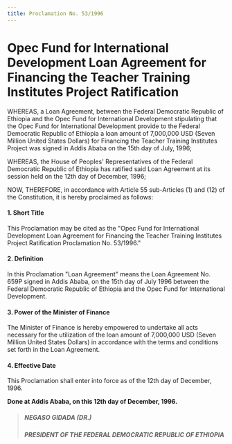 ```yaml
---
title: Proclamation No. 53/1996
---
```


# Opec Fund for International Development Loan Agreement for Financing the Teacher Training Institutes Project Ratification

WHEREAS, a Loan Agreement, between the Federal Democratic Republic of Ethiopia and the Opec Fund for International Development stipulating that the Opec Fund for International Development provide to the Federal Democratic Republic of Ethiopia a loan amount of 7,000,000 USD (Seven Million United States Dollars) for Financing the Teacher Training Institutes Project was signed in Addis Ababa on the 15th day of July, 1996;

WHEREAS, the House of Peoples' Representatives of the Federal Democratic Republic of Ethiopia has ratified said Loan Agreement at its session held on the 12th day of December, 1996;

NOW, THEREFORE, in accordance with Article 55 sub-Articles (1) and (12) of the Constitution, it is hereby proclaimed as follows:

#### 1. Short Title

This Proclamation may be cited as the "Opec Fund for International Development Loan Agreement for Financing the Teacher Training Institutes Project Ratification Proclamation No. 53/1996."

#### 2. Definition

In this Proclamation "Loan Agreement" means the Loan Agreement No. 659P signed in Addis Ababa, on the 15th day of July 1996 between the Federal Democratic Republic of Ethiopia and the Opec Fund for International Development.

#### 3. Power of the Minister of Finance

The Minister of Finance is hereby empowered to undertake all acts necessary for the utilization of the loan amount of 7,000,000 USD (Seven Million United States Dollars) in accordance with the terms and conditions set forth in the Loan Agreement.

#### 4. Effective Date

This Proclamation shall enter into force as of the 12th day of December, 1996.

**Done at Addis Ababa, on this 12th day of December, 1996.**

> ##### NEGASO GIDADA (DR.)
>
> ##### PRESIDENT OF THE FEDERAL DEMOCRATIC REPUBLIC OF ETHIOΡΙΑ